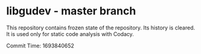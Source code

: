 # libgudev - master branch

This repository contains frozen state of the repository.
Its history is cleared. It is used only for static code
analysis with Codacy.

Commit Time: 1693840652